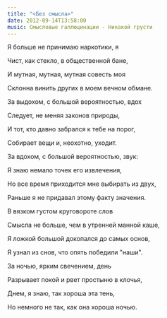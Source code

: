 ```yaml
---
title: "<Без смысла>"
date: 2012-09-14T13:58:00
music: Смысловые галлюцинации - Никакой грусти
---
```


Я больше не принимаю наркотики, я

Чист, как стекло, в общественной бане,

И мутная, мутная, мутная совесть моя

Склонна винить других в моем вечном обмане.



За выдохом, с большой вероятностью, вдох

Следует, не меняя законов природы,

И тот, кто давно забрался к тебе на порог,

Собирает вещи и, неохотно, уходит.



За вдохом, с большой вероятностью, звук:

Я знаю немало точек его извлечения,

Но все время приходится мне выбирать из двух,

Раньше я не придавал этому факту значения.



В вязком густом круговороте слов

Смысла не больше, чем в утренней манной каше,

Я ложкой большой докопался до самых основ,

Я узнал из снов, что опять победили "наши".



За ночью, ярким свечением, день

Разрывает покой и рвет простыню в клочья,

Днем, я знаю, так хороша эта тень,

Но немного не так, как она хороша ночью.
